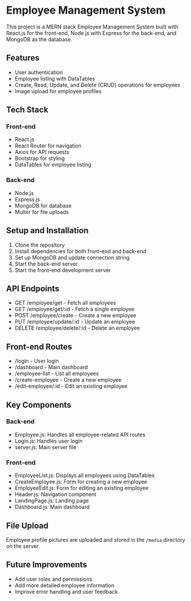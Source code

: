 # Employee Management System

This project is a MERN stack Employee Management System built with React.js for the front-end, Node.js with Express for the back-end, and MongoDB as the database.

## Features

- User authentication
- Employee listing with DataTables
- Create, Read, Update, and Delete (CRUD) operations for employees
- Image upload for employee profiles
    
## Tech Stack

### Front-end
- React.js
- React Router for navigation
- Axios for API requests
- Bootstrap for styling
- DataTables for employee listing

### Back-end
- Node.js
- Express.js
- MongoDB for database
- Multer for file uploads


## Setup and Installation

1. Clone the repository
2. Install dependencies for both front-end and back-end
3. Set up MongoDB and update connection string
4. Start the back-end server
5. Start the front-end development server

## API Endpoints

- GET /employee/get - Fetch all employees
- GET /employee/get/:id - Fetch a single employee
- POST /employee/create - Create a new employee
- PUT /employee/update/:id - Update an employee
- DELETE /employee/delete/:id - Delete an employee

## Front-end Routes

- /login - User login
- /dashboard - Main dashboard
- /employee-list - List all employees
- /create-employee - Create a new employee
- /edit-employee/:id - Edit an existing employee

## Key Components

### Back-end
- Employee.js: Handles all employee-related API routes
- Login.js: Handles user login
- server.js: Main server file

### Front-end
- EmployeeList.js: Displays all employees using DataTables
- CreateEmployee.js: Form for creating a new employee
- EmployeeEdit.js: Form for editing an existing employee
- Header.js: Navigation component
- LandingPage.js: Landing page
- Dashboard.js: Main dashboard


## File Upload

Employee profile pictures are uploaded and stored in the `/media` directory on the server.

## Future Improvements

- Add user roles and permissions
- Add more detailed employee information
- Improve error handling and user feedback


